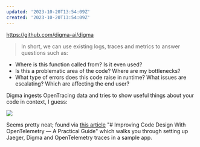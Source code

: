 ```yaml
---
updated: '2023-10-20T13:54:09Z'
created: '2023-10-20T13:54:09Z'
---
```

https://github.com/digma-ai/digma

> In short, we can use existing logs, traces and metrics to answer questions such as:

-   Where is this function called from? Is it even used?
-   Is this a problematic area of the code? Where are my bottlenecks?
-   What type of errors does this code raise in runtime? What issues are escalating? Which are affecting the end user?

Digma ingests OpenTracing data and tries to show useful things about your code in context, I guess:

![](https://miro.medium.com/max/1400/1*fsdlOBsc_Oxql-uBIeD-jw.png)

Seems pretty neat; found via [this article](https://betterprogramming.pub/improving-code-design-with-opentelemetry-a-practical-guide-a08e6440c24d) "# Improving Code Design With OpenTelemetry — A Practical Guide" which walks you through setting up Jaeger, Digma and OpenTelemetry traces in a sample app.